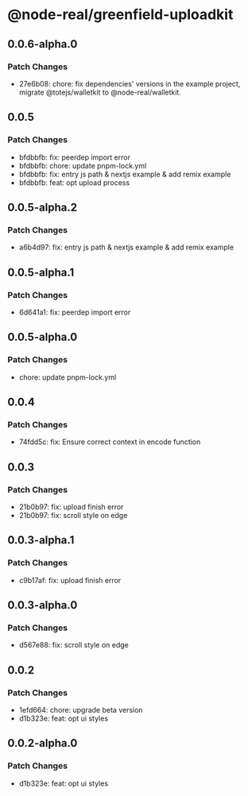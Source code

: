 # @node-real/greenfield-uploadkit

## 0.0.6-alpha.0

### Patch Changes

- 27e6b08: chore: fix dependencies' versions in the example project, migrate @totejs/walletkit to @node-real/walletkit.

## 0.0.5

### Patch Changes

- bfdbbfb: fix: peerdep import error
- bfdbbfb: chore: update pnpm-lock.yml
- bfdbbfb: fix: entry js path & nextjs example & add remix example
- bfdbbfb: feat: opt upload process

## 0.0.5-alpha.2

### Patch Changes

- a6b4d97: fix: entry js path & nextjs example & add remix example

## 0.0.5-alpha.1

### Patch Changes

- 6d641a1: fix: peerdep import error

## 0.0.5-alpha.0

### Patch Changes

- chore: update pnpm-lock.yml

## 0.0.4

### Patch Changes

- 74fdd5c: fix: Ensure correct context in encode function

## 0.0.3

### Patch Changes

- 21b0b97: fix: upload finish error
- 21b0b97: fix: scroll style on edge

## 0.0.3-alpha.1

### Patch Changes

- c9b17af: fix: upload finish error

## 0.0.3-alpha.0

### Patch Changes

- d567e88: fix: scroll style on edge

## 0.0.2

### Patch Changes

- 1efd664: chore: upgrade beta version
- d1b323e: feat: opt ui styles

## 0.0.2-alpha.0

### Patch Changes

- d1b323e: feat: opt ui styles
